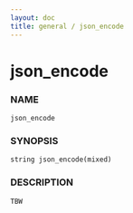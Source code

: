 ```yaml
---
layout: doc
title: general / json_encode
---
```

# json_encode

### NAME

    json_encode

### SYNOPSIS

    string json_encode(mixed)

### DESCRIPTION

    TBW


